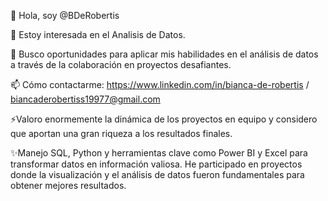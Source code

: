 👋 Hola, soy @BDeRobertis

👀 Estoy interesada en el Analisis de Datos.

💞️ Busco oportunidades para aplicar mis habilidades en el análisis de datos a través de la colaboración en proyectos desafiantes.

📫 Cómo contactarme: https://www.linkedin.com/in/bianca-de-robertis / biancaderobertiss19977@gmail.com

⚡Valoro enormemente la dinámica de los proyectos en equipo y considero que aportan una gran riqueza a los resultados finales.

✨Manejo SQL, Python y herramientas clave como Power BI y Excel para transformar datos en información valiosa. He participado en proyectos donde la visualización y el análisis de datos fueron fundamentales para obtener mejores resultados.
<!---
BDeRobertis/BDeRobertis is a ✨ special ✨ repository because its `README.md` (this file) appears on your GitHub profile.
You can click the Preview link to take a look at your changes.


--->
